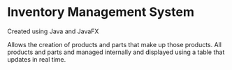 # Inventory Management System

Created using Java and JavaFX

Allows the creation of products and parts that make up those products.
All products and parts and managed internally and displayed using a table that updates in real time.
